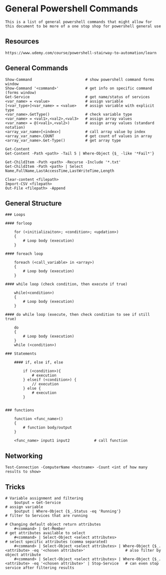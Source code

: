# General Powershell Commands

    This is a list of general powershell commands that might allow for this document to be more of a one stop shop for powershell general use
    
## Resources

    https://www.udemy.com/course/powershell-stairway-to-automation/learn
    
## General Commands

    Show-Command                        # show powershell command forms window
    Show-Command '<command>'            # get info on specific command  (forms window)  
    Get-Service                         # get name/status of services
    <var_name> = <value>                # assign variable
    [<var_type>]<var_name> = <value>    # assign variable with explicit type
    <var_name>.GetType()                # check variable type
    <var_name> = <val1>,<val2>,<val3>   # assign array values
    <var_name> = @(<val1>,<val2>)       # assign array values (standard notation)
    <array_var_name>[<index>]           # call array value by index
    <array_var_name>.COUNT              # get count of values in array
    <array_var_name>.Get-Type()         # get array type
    
    Get-Content
    Get-Content -Path <path> -Tail 5 | Where-Object {$_ -like '*Fail*'}
    
    Get-ChildItem -Path <path> -Recurse -Include '*.txt'
    Get-ChildItem -Path <path> | Select Name,FullName,LastAccessTime,LastWriteTime,Length
    
    Clear-content <filepath>
    Import-CSV <filepath>
    Out-File <filepath> -Append
    
## General Structure

    ### Loops
    
    #### forloop

        for (<initializaiton>; <condition>; <updation>)
        {
            # Loop body (execution)
        }
        
    #### foreach loop

        foreach (<call_variable> in <array>)
        {
            # Loop body (execution)
        }
    
    #### while loop (check condition, then execute if true)

        while(<condition>)
        {
            # Loop body (execution)
        }

    #### do while loop (execute, then check condition to see if still true)

        do
        {
            # Loop body (execution)
        }
        while (<condition>)
        
    ### Statements
    
        #### if, else if, else

            if (<condition>){
                # execution
            } elseif (<condition>) {
                // execution
            } else {
                # execution
            }
        
    
    ### functions
    
        function <func_name>()
        {
            # function body/output
        }

        <func_name> input1 input2           # call function
    
    
## Networking

    Test-Connection -ComputerName <hostname> -Count <int of how many results to show>
    
## Tricks

    # Variable assignment and filtering
        $output = Get-Service                                                                                                   # assign variable
        $output | Where-Object {$_.Status -eq 'Running'}                                                                        # filter to Services that are running
                                                                            
    # Changing default object return attributes                                                                 
        #<command> | Get-Member                                                                                                 # get attributes available to select
        #<command> | Select-Object <select attributes>                                                                          # select specific attributes (comma separated)
        #<command> | Select-Object <select attributes> | Where-Object {$_.<attribute> -eq '<chosen attribute>'                  # also filter by object attribute
        #<command> | Select-Object <select attributes> | Where-Object {$_.<attribute> -eq '<chosen attribute>' | Stop-Service   # can even stop service after filtering results
        